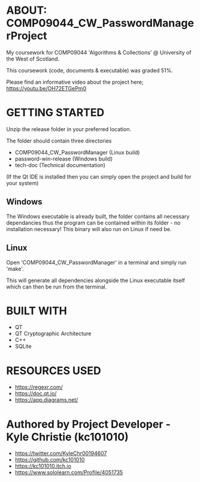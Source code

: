 # ABOUT: COMP09044_CW_PasswordManagerProject
My coursework for COMP09044 'Algorithms &amp; Collections' @ University of the West of Scotland.

This coursework (code, documents & executable) was graded 51%. 

Please find an informative video about the project here; https://youtu.be/OH72ETGePm0

# GETTING STARTED

Unzip the release folder in your preferred location.

The folder should contain three directories

+ COMP09044_CW_PasswordManager  (Linux build)
+ password-win-release		(Windows build)
+ tech-doc			(Technical documentation)

(If the Qt IDE is installed then you can simply open the project and build for your system)

## Windows

The Windows executable is already built, the folder contains all necessary dependancies thus the program can be contained within its folder - no installation necessary! This binary will also run on Linux if need be.

## Linux

Open 'COMP09044_CW_PasswordManager' in a terminal and simply run 'make'.

This will generate all dependencies alongside the Linux executable itself which can then be run from the terminal.

# BUILT WITH
+ QT
+ QT Cryptographic Architecture
+ C++
+ SQLite

# RESOURCES USED
+ https://regexr.com/
+ https://doc.qt.io/
+ https://app.diagrams.net/

# Authored by Project Developer - Kyle Christie (kc101010)

+ https://twitter.com/KyleChr00194607
+ https://github.com/kc101010
+ https://kc101010.itch.io
+ https://www.sololearn.com/Profile/4051735
